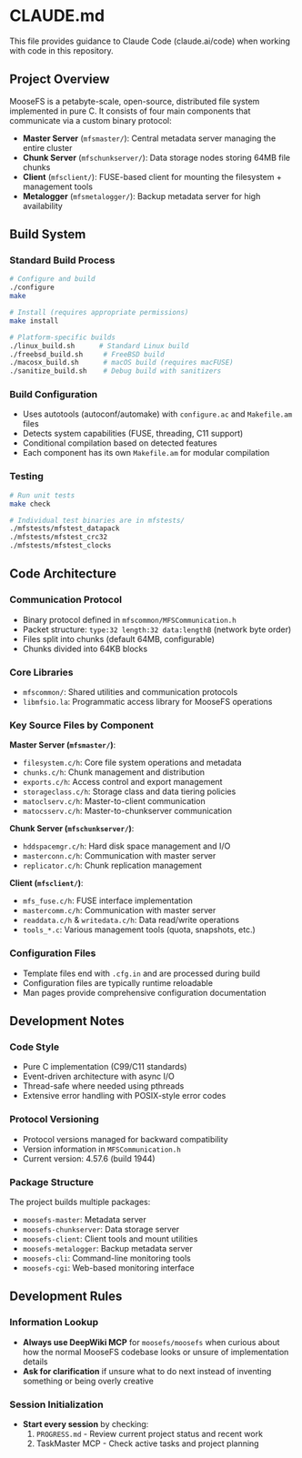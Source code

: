 # CLAUDE.md

This file provides guidance to Claude Code (claude.ai/code) when working with code in this repository.

## Project Overview

MooseFS is a petabyte-scale, open-source, distributed file system implemented in pure C. It consists of four main components that communicate via a custom binary protocol:

- **Master Server** (`mfsmaster/`): Central metadata server managing the entire cluster
- **Chunk Server** (`mfschunkserver/`): Data storage nodes storing 64MB file chunks
- **Client** (`mfsclient/`): FUSE-based client for mounting the filesystem + management tools
- **Metalogger** (`mfsmetalogger/`): Backup metadata server for high availability

## Build System

### Standard Build Process
```bash
# Configure and build
./configure
make

# Install (requires appropriate permissions)
make install

# Platform-specific builds
./linux_build.sh      # Standard Linux build
./freebsd_build.sh     # FreeBSD build
./macosx_build.sh      # macOS build (requires macFUSE)
./sanitize_build.sh    # Debug build with sanitizers
```

### Build Configuration
- Uses autotools (autoconf/automake) with `configure.ac` and `Makefile.am` files
- Detects system capabilities (FUSE, threading, C11 support)
- Conditional compilation based on detected features
- Each component has its own `Makefile.am` for modular compilation

### Testing
```bash
# Run unit tests
make check

# Individual test binaries are in mfstests/
./mfstests/mfstest_datapack
./mfstests/mfstest_crc32
./mfstests/mfstest_clocks
```

## Code Architecture

### Communication Protocol
- Binary protocol defined in `mfscommon/MFSCommunication.h`
- Packet structure: `type:32 length:32 data:lengthB` (network byte order)
- Files split into chunks (default 64MB, configurable)
- Chunks divided into 64KB blocks

### Core Libraries
- `mfscommon/`: Shared utilities and communication protocols
- `libmfsio.la`: Programmatic access library for MooseFS operations

### Key Source Files by Component

**Master Server (`mfsmaster/`)**:
- `filesystem.c/h`: Core file system operations and metadata
- `chunks.c/h`: Chunk management and distribution
- `exports.c/h`: Access control and export management
- `storageclass.c/h`: Storage class and data tiering policies
- `matoclserv.c/h`: Master-to-client communication
- `matocsserv.c/h`: Master-to-chunkserver communication

**Chunk Server (`mfschunkserver/`)**:
- `hddspacemgr.c/h`: Hard disk space management and I/O
- `masterconn.c/h`: Communication with master server
- `replicator.c/h`: Chunk replication management

**Client (`mfsclient/`)**:
- `mfs_fuse.c/h`: FUSE interface implementation
- `mastercomm.c/h`: Communication with master server
- `readdata.c/h` & `writedata.c/h`: Data read/write operations
- `tools_*.c`: Various management tools (quota, snapshots, etc.)

### Configuration Files
- Template files end with `.cfg.in` and are processed during build
- Configuration files are typically runtime reloadable
- Man pages provide comprehensive configuration documentation

## Development Notes

### Code Style
- Pure C implementation (C99/C11 standards)
- Event-driven architecture with async I/O
- Thread-safe where needed using pthreads
- Extensive error handling with POSIX-style error codes

### Protocol Versioning
- Protocol versions managed for backward compatibility
- Version information in `MFSCommunication.h`
- Current version: 4.57.6 (build 1944)

### Package Structure
The project builds multiple packages:
- `moosefs-master`: Metadata server
- `moosefs-chunkserver`: Data storage server
- `moosefs-client`: Client tools and mount utilities
- `moosefs-metalogger`: Backup metadata server
- `moosefs-cli`: Command-line monitoring tools
- `moosefs-cgi`: Web-based monitoring interface

## Development Rules

### Information Lookup
- **Always use DeepWiki MCP** for `moosefs/moosefs` when curious about how the normal MooseFS codebase looks or unsure of implementation details
- **Ask for clarification** if unsure what to do next instead of inventing something or being overly creative

### Session Initialization
- **Start every session** by checking:
  1. `PROGRESS.md` - Review current project status and recent work
  2. TaskMaster MCP - Check active tasks and project planning